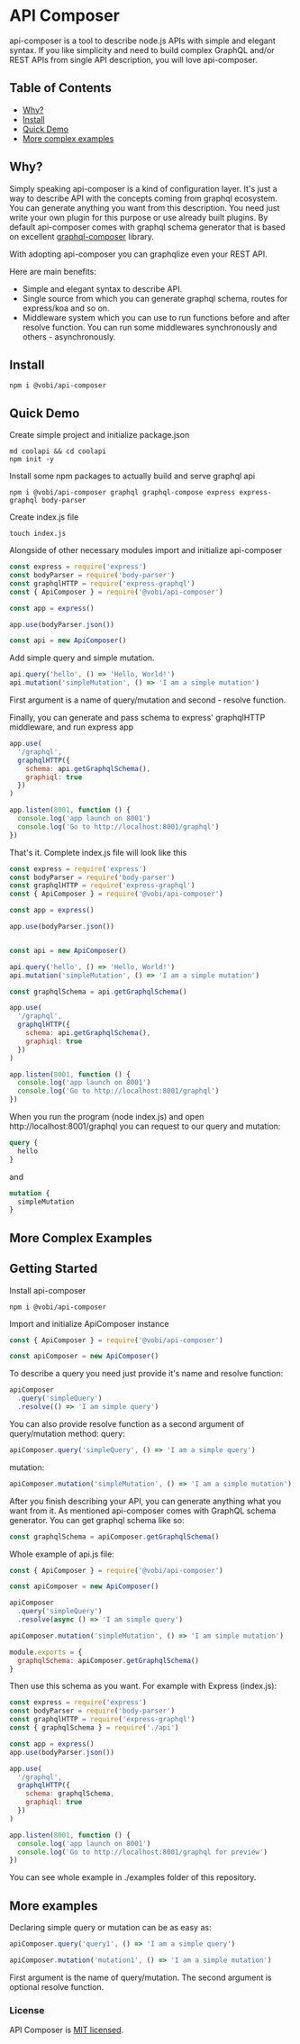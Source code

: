 # API Composer 

api-composer is a tool to describe node.js APIs with simple and elegant syntax. If you like simplicity and need to build complex GraphQL and/or REST APIs from single API description, you will love api-composer.

## Table of Contents
- [Why?](#why?)
- [Install](#install)
- [Quick Demo](#quick-demo)
- [More complex examples](#complex-examples)

## Why?

Simply speaking api-composer is a kind of configuration layer. It's just a way to describe API
with the concepts coming from graphql ecosystem. You can generate anything you want from
this description. You need just write your own plugin for this purpose or use already built plugins. By default api-composer comes with graphql schema generator that is based on excellent [graphql-composer](https://github.com/graphql-compose/graphql-compose "graphql-composer") library.

With adopting api-composer you can graphqlize even your REST API. 

Here are main benefits:
* Simple and elegant syntax to describe API.
* Single source from which you can generate graphql schema, routes for express/koa and so on.
* Middleware system which you can use to run functions before and after resolve function. You can run some middlewares synchronously and others - asynchronously.

## Install
```
npm i @vobi/api-composer
```

## Quick Demo

Create simple project and initialize package.json
```
md coolapi && cd coolapi
npm init -y
```

Install some npm packages to actually build and serve graphql api
```
npm i @vobi/api-composer graphql graphql-compose express express-graphql body-parser
```

Create index.js file
```
touch index.js
```

Alongside of other necessary modules import and initialize api-composer
```js
const express = require('express')
const bodyParser = require('body-parser')
const graphqlHTTP = require('express-graphql')
const { ApiComposer } = require('@vobi/api-composer')

const app = express()

app.use(bodyParser.json())

const api = new ApiComposer()

```
 
Add simple query and simple mutation.
```js
api.query('hello', () => 'Hello, World!')
api.mutation('simpleMutation', () => 'I am a simple mutation')
```
First argument is a name of query/mutation and second - resolve function.

Finally, you can generate and pass schema to express' graphqlHTTP middleware, and run express app
```js
app.use(
  '/graphql',
  graphqlHTTP({
    schema: api.getGraphqlSchema(),
    graphiql: true
  })
)

app.listen(8001, function () {
  console.log('app launch on 8001')
  console.log('Go to http://localhost:8001/graphql')
})
```

That's it. Complete index.js file will look like this
```js
const express = require('express')
const bodyParser = require('body-parser')
const graphqlHTTP = require('express-graphql')
const { ApiComposer } = require('@vobi/api-composer')

const app = express()

app.use(bodyParser.json())


const api = new ApiComposer()

api.query('hello', () => 'Hello, World!')
api.mutation('simpleMutation', () => 'I am a simple mutation')

const graphqlSchema = api.getGraphqlSchema()

app.use(
  '/graphql',
  graphqlHTTP({
    schema: api.getGraphqlSchema(),
    graphiql: true
  })
)

app.listen(8001, function () {
  console.log('app launch on 8001')
  console.log('Go to http://localhost:8001/graphql')
})
```

When you run the program (node index.js) and open http://localhost:8001/graphql you can request to our query and mutation:
```graphql
query {
  hello
}
```
and
```graphql
mutation {
  simpleMutation
}
```

## More Complex Examples

## Getting Started

Install api-composer
```
npm i @vobi/api-composer
```

Import and initialize ApiComposer instance
```js
const { ApiComposer } = require('@vobi/api-composer')

const apiComposer = new ApiComposer()
```

To describe a query you need just provide it's name and resolve function:
```js
apiComposer
  .query('simpleQuery')
  .resolve(() => 'I am simple query')
```

You can also provide resolve function as a second argument of query/mutation method:
query:
```js
apiComposer.query('simpleQuery', () => 'I am a simple query')
```
mutation:
```js
apiComposer.mutation('simpleMutation', () => 'I am a simple mutation')
```

After you finish describing your API, you can generate anything what you want from it. As mentioned api-composer comes with GraphQL schema generator. You can get graphql schema like so:
```js
const graphqlSchema = apiComposer.getGraphqlSchema()
```

Whole example of api.js file:
```js
const { ApiComposer } = require('@vobi/api-composer')

const apiComposer = new ApiComposer()

apiComposer
  .query('simpleQuery')
  .resolve(async () => 'I am simple query')

apiComposer.mutation('simpleMutation', () => 'I am simple mutation')

module.exports = {
  graphqlSchema: apiComposer.getGraphqlSchema()
}

```

Then use this schema as you want. For example with Express (index.js):
```js
const express = require('express')
const bodyParser = require('body-parser')
const graphqlHTTP = require('express-graphql')
const { graphqlSchema } = require('./api')

const app = express()
app.use(bodyParser.json())

app.use(
  '/graphql',
  graphqlHTTP({
    schema: graphqlSchema,
    graphiql: true
  })
)

app.listen(8001, function () {
  console.log('app launch on 8001')
  console.log('Go to http://localhost:8001/graphql for preview')
})
```

You can see whole example in ./examples folder of this repository.

## More examples

Declaring simple query or mutation can be as easy as:
```js
apiComposer.query('query1', () => 'I am a simple query')

apiComposer.mutation('mutation1', () => 'I am a simple mutation')
```

First argument is the name of query/mutation.
The second argument is optional resolve function.

### License

API Composer is [MIT licensed](./LICENSE).